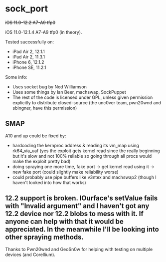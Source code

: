 # sock_port
~~iOS 11.0-12.2 A7-A9 tfp0~~

iOS 11.0-12.1.4 A7-A9 tfp0 (in theory).

Tested successfully on:
- iPad Air 2, 12.1.1 
- iPad Air 2, 11.3.1
- iPhone 6, 12.1.2
- iPhone SE, 11.2.1

Some info:
- Uses socket bug by Ned Williamson
- Uses some things by Ian Beer, machswap, SockPuppet
- The rest of the code is licensed under GPL, unless given permission explicitly to distribute closed-source (the unc0ver team, pwn20wnd and sbingner, have this permission)

## SMAP
A10 and up could be fixed by:
- hardcoding the kernproc address & reading its vm_map using rk64_via_uaf (yes the exploit gets kernel read since the really beginning but it's slow and not 100% reliable so going through all procs would make the exploit pretty bad)
- doing spraying one more time, fake port -> get kernel read using it -> new fake port (could slightly make reliability worse)
- could probably use pipe buffers like v3ntex and machswap2 (though I haven't looked into how that works)

## 12.2 support is broken. IOurface's setValue fails with "Invalid argument" and I haven't got any 12.2 device nor 12.2 blobs to mess with it. If anyone can help with that it would be appreciated. In the meanwhile I'll be looking into other spraying methods.

Thanks to Pwn20wnd and GeoSn0w for helping with testing on multiple devices (and Corellium).
